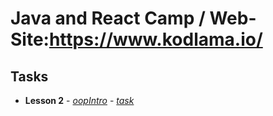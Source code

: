 # Java and React Camp / Web-Site:https://www.kodlama.io/

## Tasks

  - **Lesson 2**
        - [*oopIntro*](https://github.com/ahmettunca/JavaBootCamp/tree/master/lesson2.1-oopIntro)
        - [*task*](https://github.com/ahmettunca/JavaBootCamp/tree/master/lesson2.2-task)

